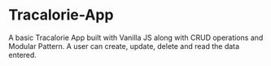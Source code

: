 # Tracalorie-App
A basic Tracalorie App built with Vanilla JS along with CRUD operations and Modular Pattern. A user can create, update, delete and read the data entered.
